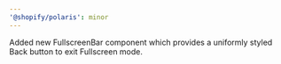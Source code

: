 ```yaml
---
'@shopify/polaris': minor
---
```


Added new FullscreenBar component which provides a uniformly styled Back button to exit Fullscreen mode.
